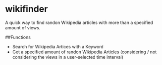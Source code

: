 # wikifinder

A quick way to find randon Wikipedia articles with more than a specified amount of views.

##Functions
- Search for Wikipedia Artices with a Keyword
- Get a specified amount of randon Wikipedia Articles (considering / not considering the views in a user-selected time interval)
